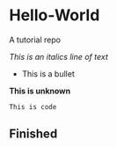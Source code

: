 # Hello-World
A tutorial repo
 
 *This is an italics line of text*
 
 - This is a bullet

**This is unknown**

`This is code`
 
 ## Finished ##
 
